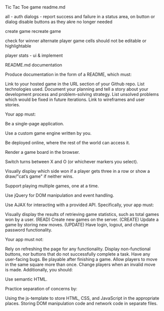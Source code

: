 Tic Tac Toe game readme.md

all - auth dialogs - report success and failure in a status area, on button or dialog
disable buttons as they akre no longer needed

create game
recreate game

check for winner
alternate player
game cells should not be editable or highlightable

player stats - ui & implement

README.md documentation




Produce documentation in the form of a README, which must:

Link to your hosted game in the URL section of your Github repo.
List technologies used.
Document your planning and tell a story about your development process and problem-solving strategy.
List unsolved problems which would be fixed in future iterations.
Link to wireframes and user stories.

Your app must:

Be a single-page application.

Use a custom game engine written by you.

Be deployed online, where the rest of the world can access it.

Render a game board in the browser.

Switch turns between X and O (or whichever markers you select).

Visually display which side won if a player gets three in a row or show a draw/"cat’s game" if neither wins.

Support playing multiple games, one at a time.

Use jQuery for DOM manipulation and event handling.

Use AJAX for interacting with a provided API. Specifically, your app must:

Visually display the results of retrieving game statistics, such as total games won by a user. (READ)
Create new games on the server. (CREATE)
Update a game by storing new moves. (UPDATE)
Have login, logout, and change password functionality.

Your app must not:

Rely on refreshing the page for any functionality.
Display non-functional buttons, nor buttons that do not successfully complete a task.
Have any user-facing bugs.
Be playable after finishing a game.
Allow players to move in the same square more than once.
Change players when an invalid move is made.
Additionally, you should:

Use semantic HTML.

Practice separation of concerns by:

Using the js-template to store HTML, CSS, and JavaScript in the appropriate places.
Storing DOM manipulation code and network code in separate files.
